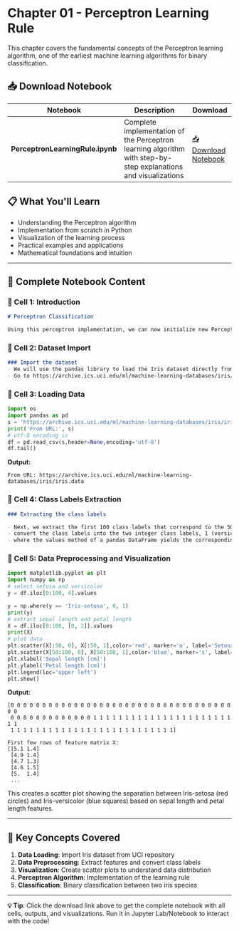 # Chapter 01 - Perceptron Learning Rule

This chapter covers the fundamental concepts of the Perceptron learning algorithm, one of the earliest machine learning algorithms for binary classification.

## 📥 Download Notebook

| Notebook | Description | Download |
|----------|-------------|----------|
| **PerceptronLearningRule.ipynb** | Complete implementation of the Perceptron learning algorithm with step-by-step explanations and visualizations | [📥 Download Notebook](https://github.com/MohElshamy1994/machine-learning-course-2025/raw/main/scripts/chapter01/PerceptronLearningRule.ipynb) |

## 📋 What You'll Learn

- Understanding the Perceptron algorithm
- Implementation from scratch in Python
- Visualization of the learning process
- Practical examples and applications
- Mathematical foundations and intuition

---

## 📓 Complete Notebook Content

### 🔸 Cell 1: Introduction
```markdown
# Perceptron Classification

Using this perceptron implementation, we can now initialize new Perceptron objects with a given learning rate, eta (𝜂), and the number of epochs, n_iter (passes over the training dataset).
```

### 🔸 Cell 2: Dataset Import
```markdown
### Import the dataset
- We will use the pandas library to load the Iris dataset directly from the UCI Machine Learning Repository into a Data Frame object and print the last five lines via the tail method to check that the data was loaded correctly:
- Go to https://archive.ics.uci.edu/ml/machine-learning-databases/iris/iris.data to check the details
```

### 🔸 Cell 3: Loading Data
```python
import os
import pandas as pd
s = 'https://archive.ics.uci.edu/ml/machine-learning-databases/iris/iris.data'
print('From URL:', s)
# utf-8 encoding is 
df = pd.read_csv(s,header=None,encoding='utf-8')
df.tail()
```

**Output:**
```
From URL: https://archive.ics.uci.edu/ml/machine-learning-databases/iris/iris.data
```

### 🔸 Cell 4: Class Labels Extraction
```markdown
### Extracting the class labels

- Next, we extract the first 100 class labels that correspond to the 50 Iris-setosa and 50 Iris-versicolor flowers
- convert the class labels into the two integer class labels, 1 (versicolor) and 0 (setosa), that we assign to a vector, y, 
- where the values method of a pandas DataFrame yields the corresponding NumPy representation.
```

### 🔸 Cell 5: Data Preprocessing and Visualization
```python
import matplotlib.pyplot as plt
import numpy as np
# select setosa and versicolor
y = df.iloc[0:100, 4].values

y = np.where(y == 'Iris-setosa', 0, 1)
print(y)
# extract sepal length and petal length
X = df.iloc[0:100, [0, 2]].values
print(X)
# plot data
plt.scatter(X[:50, 0], X[:50, 1],color='red', marker='o', label='Setosa')
plt.scatter(X[50:100, 0], X[50:100, 1],color='blue', marker='s', label='Versicolor')
plt.xlabel('Sepal length [cm]')
plt.ylabel('Petal length [cm]')
plt.legend(loc='upper left')
plt.show()
```

**Output:**
```
[0 0 0 0 0 0 0 0 0 0 0 0 0 0 0 0 0 0 0 0 0 0 0 0 0 0 0 0 0 0 0 0 0 0 0 0 0
 0 0 0 0 0 0 0 0 0 0 0 0 0 1 1 1 1 1 1 1 1 1 1 1 1 1 1 1 1 1 1 1 1 1 1 1 1
 1 1 1 1 1 1 1 1 1 1 1 1 1 1 1 1 1 1 1 1 1 1 1 1 1 1]

First few rows of feature matrix X:
[[5.1 1.4]
 [4.9 1.4]
 [4.7 1.3]
 [4.6 1.5]
 [5.  1.4]
 ...
```

This creates a scatter plot showing the separation between Iris-setosa (red circles) and Iris-versicolor (blue squares) based on sepal length and petal length features.

---

## 🚀 Key Concepts Covered

1. **Data Loading**: Import Iris dataset from UCI repository
2. **Data Preprocessing**: Extract features and convert class labels
3. **Visualization**: Create scatter plots to understand data distribution
4. **Perceptron Algorithm**: Implementation of the learning rule
5. **Classification**: Binary classification between two iris species

---

**💡 Tip**: Click the download link above to get the complete notebook with all cells, outputs, and visualizations. Run it in Jupyter Lab/Notebook to interact with the code!
